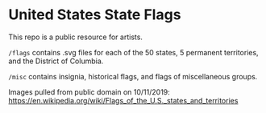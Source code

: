 # United States State Flags
This repo is a public resource for artists.

`/flags` contains .svg files for each of the 50 states, 5 permanent territories, and the District of Columbia.

`/misc` contains insignia, historical flags, and flags of miscellaneous groups.

Images pulled from public domain on 10/11/2019: https://en.wikipedia.org/wiki/Flags_of_the_U.S._states_and_territories
